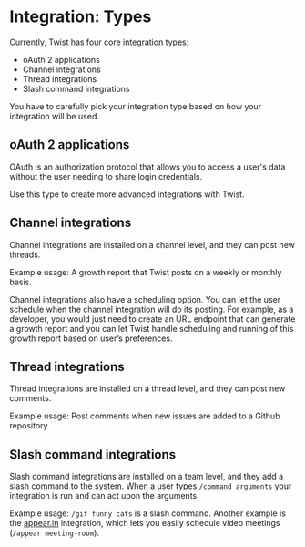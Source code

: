 # Integration: Types

Currently, Twist has four core integration types:

* oAuth 2 applications
* Channel integrations
* Thread integrations
* Slash command integrations

You have to carefully pick your integration type based on how your integration will be used.


## oAuth 2 applications

OAuth is an authorization protocol that allows you to access a user's data without the user needing to share login credentials.

Use this type to create more advanced integrations with Twist.


## Channel integrations
Channel integrations are installed on a channel level, and they can post new threads.

Example usage: A growth report that Twist posts on a weekly or monthly basis.

Channel integrations also have a scheduling option. You can let the user schedule when the channel integration will do its posting. For example, as a developer, you would just need to create an URL endpoint that can generate a growth report and you can let Twist handle scheduling and running of this growth report based on user’s preferences.


## Thread integrations
Thread integrations are installed on a thread level, and they can post new comments.

Example usage: Post comments when new issues are added to a Github repository.


## Slash command integrations
Slash command integrations are installed on a team level, and they add a slash command to the system. When a user types `/command arguments` your integration is run and can act upon the arguments.

Example usage: `/gif funny cats` is a slash command. Another example is the [appear.in](https://appear.in) integration, which lets you easily schedule video meetings (`/appear meeting-room`).


